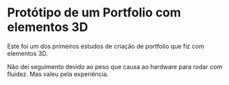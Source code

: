 # Protótipo de um Portfolio com elementos 3D

Este foi um dos primeiros estudos de criação de portfolio que fiz com elementos 3D. 

Não dei seguimento devido ao peso que causa ao hardware para rodar com fluidez. Mas valeu pela experiência.
